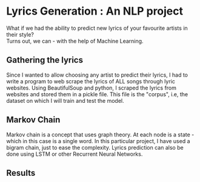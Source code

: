 # Lyrics Generation : An NLP project
What if we had the ability to predict new lyrics of your favourite artists in their style?  
Turns out, we can - with the help of Machine Learning.

## Gathering the lyrics
Since I wanted to allow choosing any artist to predict their lyrics, I had to write a program to web scrape the lyrics of ALL songs through lyric websites. Using BeautifulSoup and python, I scraped the lyrics from websites and stored them in a pickle file. This file is the "corpus", i.e, the dataset on which I will train and test the model.

## Markov Chain
Markov chain is a concept that uses graph theory. At each node is a state - which in this case is a single word. In this particular project, I have used a bigram chain, just to ease the complexity. Lyrics prediction can also be done using LSTM or other Recurrent Neural Networks.

## Results

